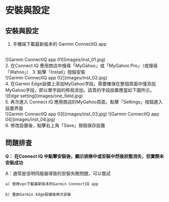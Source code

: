 # 安裝與設定

## 安裝與設定
1. 手機端下載最新版本的 Garmin ConnectIQ app
<br>
![Garmin ConnectIQ app 01](images/inst_01.jpg)
<br>
2. 在Connect IQ 應用商店中搜尋「MyGahoo」或「MyGahoo Pro」（或搜尋「Wahoo」）
3. 點擊「Install」按鈕安裝
<br>
![Garmin ConnectIQ app 02](images/inst_02.jpg)
<br>
4. 在Garmin Edge設備上添加MyGahoo字段。需要確保在整個頁面中僅添加MyGahoo字段，即以單字段的佈局添加。該頁的字段設置應當如下圖所示。
<br>
![Edge setting](images/one_field.jpg)
<br>
5. 再次進入 Connect IQ 應用商店的MyGahoo頁面，點擊「Settings」按鈕進入設置界面
<br>
![Garmin ConnectIQ app 03](images/inst_03.jpg)
![Garmin ConnectIQ app 04](images/inst_04.jpg)
<br>
6. 修改設置後，點擊右上角「Save」按鈕保存設置
<br>

## 問題排查

**Q： 在Connect IQ 中點擊安裝後，顯示排隊中或安裝中然後狀態消失，但實際未安裝成功**

A：通常是佳明伺服器導致的安裝失敗問題，可以嘗試

    a) 使用vpn下載最新版本的Garmin ConnectIQ app

    b) 重啟Garmin Edge設備後再次安裝
